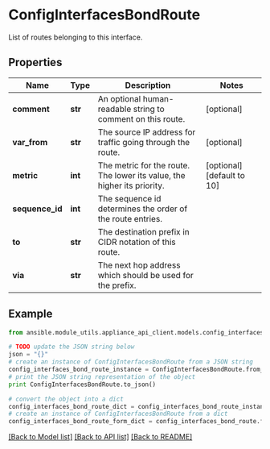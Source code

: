# ConfigInterfacesBondRoute

List of routes belonging to this interface.

## Properties
Name | Type | Description | Notes
------------ | ------------- | ------------- | -------------
**comment** | **str** | An optional human-readable string to comment on this route. | [optional] 
**var_from** | **str** | The source IP address for traffic going through the route. | [optional] 
**metric** | **int** | The metric for the route. The lower its value, the higher its priority. | [optional] [default to 10]
**sequence_id** | **int** | The sequence id determines the order of the route entries. | 
**to** | **str** | The destination prefix in CIDR notation of this route. | 
**via** | **str** | The next hop address which should be used for the prefix. | 

## Example

```python
from ansible.module_utils.appliance_api_client.models.config_interfaces_bond_route import ConfigInterfacesBondRoute

# TODO update the JSON string below
json = "{}"
# create an instance of ConfigInterfacesBondRoute from a JSON string
config_interfaces_bond_route_instance = ConfigInterfacesBondRoute.from_json(json)
# print the JSON string representation of the object
print ConfigInterfacesBondRoute.to_json()

# convert the object into a dict
config_interfaces_bond_route_dict = config_interfaces_bond_route_instance.to_dict()
# create an instance of ConfigInterfacesBondRoute from a dict
config_interfaces_bond_route_form_dict = config_interfaces_bond_route.from_dict(config_interfaces_bond_route_dict)
```
[[Back to Model list]](../README.md#documentation-for-models) [[Back to API list]](../README.md#documentation-for-api-endpoints) [[Back to README]](../README.md)


